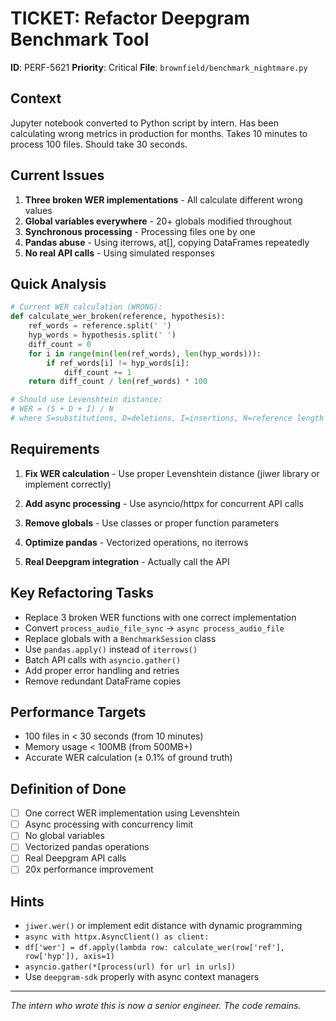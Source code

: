 # TICKET: Refactor Deepgram Benchmark Tool

**ID**: PERF-5621
**Priority**: Critical
**File**: `brownfield/benchmark_nightmare.py`

## Context

Jupyter notebook converted to Python script by intern. Has been calculating wrong metrics in production for months. Takes 10 minutes to process 100 files. Should take 30 seconds.

## Current Issues

1. **Three broken WER implementations** - All calculate different wrong values
2. **Global variables everywhere** - 20+ globals modified throughout
3. **Synchronous processing** - Processing files one by one
4. **Pandas abuse** - Using iterrows, at[], copying DataFrames repeatedly
5. **No real API calls** - Using simulated responses

## Quick Analysis

```python
# Current WER calculation (WRONG):
def calculate_wer_broken(reference, hypothesis):
    ref_words = reference.split(' ')
    hyp_words = hypothesis.split(' ')
    diff_count = 0
    for i in range(min(len(ref_words), len(hyp_words))):
        if ref_words[i] != hyp_words[i]:
            diff_count += 1
    return diff_count / len(ref_words) * 100

# Should use Levenshtein distance:
# WER = (S + D + I) / N
# where S=substitutions, D=deletions, I=insertions, N=reference length
```

## Requirements

1. **Fix WER calculation** - Use proper Levenshtein distance (jiwer library or implement correctly)

2. **Add async processing** - Use asyncio/httpx for concurrent API calls

3. **Remove globals** - Use classes or proper function parameters

4. **Optimize pandas** - Vectorized operations, no iterrows

5. **Real Deepgram integration** - Actually call the API

## Key Refactoring Tasks

- Replace 3 broken WER functions with one correct implementation
- Convert `process_audio_file_sync` → `async process_audio_file`
- Replace globals with a `BenchmarkSession` class
- Use `pandas.apply()` instead of `iterrows()`
- Batch API calls with `asyncio.gather()`
- Add proper error handling and retries
- Remove redundant DataFrame copies

## Performance Targets

- 100 files in < 30 seconds (from 10 minutes)
- Memory usage < 100MB (from 500MB+)
- Accurate WER calculation (± 0.1% of ground truth)

## Definition of Done

- [ ] One correct WER implementation using Levenshtein
- [ ] Async processing with concurrency limit
- [ ] No global variables
- [ ] Vectorized pandas operations
- [ ] Real Deepgram API calls
- [ ] 20x performance improvement

## Hints

- `jiwer.wer()` or implement edit distance with dynamic programming
- `async with httpx.AsyncClient() as client:`
- `df['wer'] = df.apply(lambda row: calculate_wer(row['ref'], row['hyp']), axis=1)`
- `asyncio.gather(*[process(url) for url in urls])`
- Use `deepgram-sdk` properly with async context managers

---

*The intern who wrote this is now a senior engineer. The code remains.*